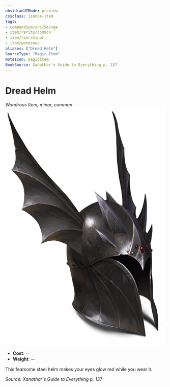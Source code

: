```yaml
---
obsidianUIMode: preview
cssclass: json5e-item
tags:
- compendium/src/5e/xge
- item/rarity/common
- item/tier/minor
- item/wondrous
aliases: ["Dread Helm"]
SourceType: "Magic Item"
NoteIcon: magicitem
BookSource: Xanathar's Guide to Everything p. 137
---
```

# Dread Helm
*Wondrous Item, minor, common*  
![](https://raw.githubusercontent.com/5etools-mirror-2/5etools-img/main/items/XGE/Dread%20Helm.webp#right)  

- **Cost**: ⏤
- **Weight**: ⏤

This fearsome steel helm makes your eyes glow red while you wear it.

*Source: Xanathar's Guide to Everything p. 137*
